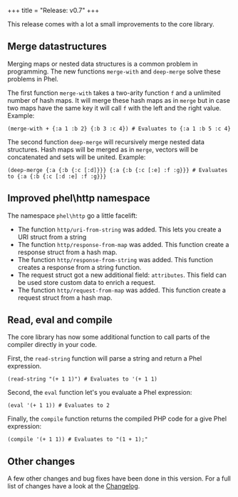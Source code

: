 +++
title = "Release: v0.7"
+++

This release comes with a lot a small improvements to the core library.

## Merge datastructures

Merging maps or nested data structures is a common problem in programming. The new functions `merge-with` and `deep-merge` solve these problems in Phel.

The first function `merge-with` takes a two-arity function `f` and a unlimited number of hash maps. It will merge these hash maps as in `merge` but in case two maps have the same key it will call `f` with the left and the right value. Example:

```phel
(merge-with + {:a 1 :b 2} {:b 3 :c 4}) # Evaluates to {:a 1 :b 5 :c 4}
```

The second function `deep-merge` will recursively merge nested data structures. Hash maps will be merged as in `merge`, vectors will be concatenated and sets will be united. Example:

```phel
(deep-merge {:a {:b {:c [:d]}}} {:a {:b {:c [:e] :f :g}}} # Evaluates to {:a {:b {:c [:d :e] :f :g}}}
```

## Improved phel\http namespace

The namespace `phel\http` go a little facelift:

* The function `http/uri-from-string` was added. This lets you create a URI struct from a string
* The function `http/response-from-map` was added. This function create a response struct from a hash map.
* The function `http/response-from-string` was added. This function creates a response from a string function.
* The request struct got a new additional field: `attributes`. This field can be used store custom data to enrich a request.
* The function `http/request-from-map` was added. This function create a request struct from a hash map.

## Read, eval and compile

The core library has now some additional function to call parts of the compiler directly in your code.

First, the `read-string` function will parse a string and return a Phel expression.

```phel
(read-string "(+ 1 1)") # Evaluates to '(+ 1 1)
```

Second, the `eval` function let's you evaluate a Phel expression:

```phel
(eval '(+ 1 1)) # Evaluates to 2
```

Finally, the `compile` function returns the compiled PHP code for a give Phel expression:

```phel
(compile '(+ 1 1)) # Evaluates to "(1 + 1);"
```

## Other changes

A few other changes and bug fixes have been done in this version. For a full list of changes have a look at the [Changelog](https://github.com/phel-lang/phel-lang/blob/master/CHANGELOG.md).
